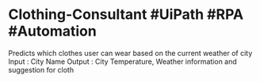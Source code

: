 # Clothing-Consultant #UiPath #RPA #Automation

Predicts which clothes user can wear based on the current weather of city
Input : City Name
Output : City Temperature, Weather information and suggestion for cloth
